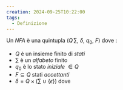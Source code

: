 ```yaml
---
creation: 2024-09-25T10:22:00
tags:
  - Definizione
---
```

Un *NFA* è una quintupla $(Q\, \sum,\ \delta,\ q_0,\ F)$ dove : 
+ $Q$ è un insieme finito di *stati*
+ $\sum$ è un *alfabeto* finito
+ $q_0$ è lo stato *iniziale* $\in Q$
+ $F \subseteq Q$ stati *accettanti* 
+ $\delta = Q \times(\sum\ \cup\ \{\epsilon\})$ dove 